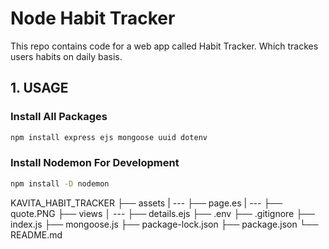 # Node Habit Tracker

This repo contains code for a web app called Habit Tracker. Which trackes users habits on daily basis.

## 1. USAGE

### Install All Packages

```bash
npm install express ejs mongoose uuid dotenv
```

### Install Nodemon For Development

```bash
npm install -D nodemon
```

KAVITA_HABIT_TRACKER
├── assets
| --- ├── page.es
| --- ├── quote.PNG
├── views
│ --- ├── details.ejs
├── .env
├── .gitignore
├── index.js
├── mongoose.js
├── package-lock.json
├── package.json
└── README.md
